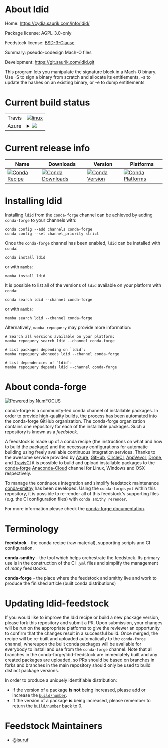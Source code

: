 About ldid
==========

Home: https://cydia.saurik.com/info/ldid/

Package license: AGPL-3.0-only

Feedstock license: [BSD-3-Clause](https://github.com/conda-forge/ldid-feedstock/blob/main/LICENSE.txt)

Summary: pseudo-codesign Mach-O files

Development: https://git.saurik.com/ldid.git

This program lets you manipulate the signature block in a Mach-O binary.
Use -S to sign a binary from scratch and allocate its entitlements,
-s to update the hashes on an existing binary, or -e to dump entitlements


Current build status
====================


<table><tr>
    <td>Travis</td>
    <td>
      <a href="https://app.travis-ci.com/conda-forge/ldid-feedstock">
        <img alt="linux" src="https://img.shields.io/travis/com/conda-forge/ldid-feedstock/main.svg?label=Linux">
      </a>
    </td>
  </tr>
    
  <tr>
    <td>Azure</td>
    <td>
      <details>
        <summary>
          <a href="https://dev.azure.com/conda-forge/feedstock-builds/_build/latest?definitionId=10834&branchName=main">
            <img src="https://dev.azure.com/conda-forge/feedstock-builds/_apis/build/status/ldid-feedstock?branchName=main">
          </a>
        </summary>
        <table>
          <thead><tr><th>Variant</th><th>Status</th></tr></thead>
          <tbody><tr>
              <td>linux_64_openssl1.1.1</td>
              <td>
                <a href="https://dev.azure.com/conda-forge/feedstock-builds/_build/latest?definitionId=10834&branchName=main">
                  <img src="https://dev.azure.com/conda-forge/feedstock-builds/_apis/build/status/ldid-feedstock?branchName=main&jobName=linux&configuration=linux_64_openssl1.1.1" alt="variant">
                </a>
              </td>
            </tr><tr>
              <td>linux_64_openssl3</td>
              <td>
                <a href="https://dev.azure.com/conda-forge/feedstock-builds/_build/latest?definitionId=10834&branchName=main">
                  <img src="https://dev.azure.com/conda-forge/feedstock-builds/_apis/build/status/ldid-feedstock?branchName=main&jobName=linux&configuration=linux_64_openssl3" alt="variant">
                </a>
              </td>
            </tr><tr>
              <td>linux_aarch64_openssl1.1.1</td>
              <td>
                <a href="https://dev.azure.com/conda-forge/feedstock-builds/_build/latest?definitionId=10834&branchName=main">
                  <img src="https://dev.azure.com/conda-forge/feedstock-builds/_apis/build/status/ldid-feedstock?branchName=main&jobName=linux&configuration=linux_aarch64_openssl1.1.1" alt="variant">
                </a>
              </td>
            </tr><tr>
              <td>linux_aarch64_openssl3</td>
              <td>
                <a href="https://dev.azure.com/conda-forge/feedstock-builds/_build/latest?definitionId=10834&branchName=main">
                  <img src="https://dev.azure.com/conda-forge/feedstock-builds/_apis/build/status/ldid-feedstock?branchName=main&jobName=linux&configuration=linux_aarch64_openssl3" alt="variant">
                </a>
              </td>
            </tr><tr>
              <td>linux_ppc64le_openssl1.1.1</td>
              <td>
                <a href="https://dev.azure.com/conda-forge/feedstock-builds/_build/latest?definitionId=10834&branchName=main">
                  <img src="https://dev.azure.com/conda-forge/feedstock-builds/_apis/build/status/ldid-feedstock?branchName=main&jobName=linux&configuration=linux_ppc64le_openssl1.1.1" alt="variant">
                </a>
              </td>
            </tr><tr>
              <td>linux_ppc64le_openssl3</td>
              <td>
                <a href="https://dev.azure.com/conda-forge/feedstock-builds/_build/latest?definitionId=10834&branchName=main">
                  <img src="https://dev.azure.com/conda-forge/feedstock-builds/_apis/build/status/ldid-feedstock?branchName=main&jobName=linux&configuration=linux_ppc64le_openssl3" alt="variant">
                </a>
              </td>
            </tr><tr>
              <td>osx_64</td>
              <td>
                <a href="https://dev.azure.com/conda-forge/feedstock-builds/_build/latest?definitionId=10834&branchName=main">
                  <img src="https://dev.azure.com/conda-forge/feedstock-builds/_apis/build/status/ldid-feedstock?branchName=main&jobName=osx&configuration=osx_64_" alt="variant">
                </a>
              </td>
            </tr><tr>
              <td>osx_arm64</td>
              <td>
                <a href="https://dev.azure.com/conda-forge/feedstock-builds/_build/latest?definitionId=10834&branchName=main">
                  <img src="https://dev.azure.com/conda-forge/feedstock-builds/_apis/build/status/ldid-feedstock?branchName=main&jobName=osx&configuration=osx_arm64_" alt="variant">
                </a>
              </td>
            </tr>
          </tbody>
        </table>
      </details>
    </td>
  </tr>
</table>

Current release info
====================

| Name | Downloads | Version | Platforms |
| --- | --- | --- | --- |
| [![Conda Recipe](https://img.shields.io/badge/recipe-ldid-green.svg)](https://anaconda.org/conda-forge/ldid) | [![Conda Downloads](https://img.shields.io/conda/dn/conda-forge/ldid.svg)](https://anaconda.org/conda-forge/ldid) | [![Conda Version](https://img.shields.io/conda/vn/conda-forge/ldid.svg)](https://anaconda.org/conda-forge/ldid) | [![Conda Platforms](https://img.shields.io/conda/pn/conda-forge/ldid.svg)](https://anaconda.org/conda-forge/ldid) |

Installing ldid
===============

Installing `ldid` from the `conda-forge` channel can be achieved by adding `conda-forge` to your channels with:

```
conda config --add channels conda-forge
conda config --set channel_priority strict
```

Once the `conda-forge` channel has been enabled, `ldid` can be installed with `conda`:

```
conda install ldid
```

or with `mamba`:

```
mamba install ldid
```

It is possible to list all of the versions of `ldid` available on your platform with `conda`:

```
conda search ldid --channel conda-forge
```

or with `mamba`:

```
mamba search ldid --channel conda-forge
```

Alternatively, `mamba repoquery` may provide more information:

```
# Search all versions available on your platform:
mamba repoquery search ldid --channel conda-forge

# List packages depending on `ldid`:
mamba repoquery whoneeds ldid --channel conda-forge

# List dependencies of `ldid`:
mamba repoquery depends ldid --channel conda-forge
```


About conda-forge
=================

[![Powered by
NumFOCUS](https://img.shields.io/badge/powered%20by-NumFOCUS-orange.svg?style=flat&colorA=E1523D&colorB=007D8A)](https://numfocus.org)

conda-forge is a community-led conda channel of installable packages.
In order to provide high-quality builds, the process has been automated into the
conda-forge GitHub organization. The conda-forge organization contains one repository
for each of the installable packages. Such a repository is known as a *feedstock*.

A feedstock is made up of a conda recipe (the instructions on what and how to build
the package) and the necessary configurations for automatic building using freely
available continuous integration services. Thanks to the awesome service provided by
[Azure](https://azure.microsoft.com/en-us/services/devops/), [GitHub](https://github.com/),
[CircleCI](https://circleci.com/), [AppVeyor](https://www.appveyor.com/),
[Drone](https://cloud.drone.io/welcome), and [TravisCI](https://travis-ci.com/)
it is possible to build and upload installable packages to the
[conda-forge](https://anaconda.org/conda-forge) [Anaconda-Cloud](https://anaconda.org/)
channel for Linux, Windows and OSX respectively.

To manage the continuous integration and simplify feedstock maintenance
[conda-smithy](https://github.com/conda-forge/conda-smithy) has been developed.
Using the ``conda-forge.yml`` within this repository, it is possible to re-render all of
this feedstock's supporting files (e.g. the CI configuration files) with ``conda smithy rerender``.

For more information please check the [conda-forge documentation](https://conda-forge.org/docs/).

Terminology
===========

**feedstock** - the conda recipe (raw material), supporting scripts and CI configuration.

**conda-smithy** - the tool which helps orchestrate the feedstock.
                   Its primary use is in the construction of the CI ``.yml`` files
                   and simplify the management of *many* feedstocks.

**conda-forge** - the place where the feedstock and smithy live and work to
                  produce the finished article (built conda distributions)


Updating ldid-feedstock
=======================

If you would like to improve the ldid recipe or build a new
package version, please fork this repository and submit a PR. Upon submission,
your changes will be run on the appropriate platforms to give the reviewer an
opportunity to confirm that the changes result in a successful build. Once
merged, the recipe will be re-built and uploaded automatically to the
`conda-forge` channel, whereupon the built conda packages will be available for
everybody to install and use from the `conda-forge` channel.
Note that all branches in the conda-forge/ldid-feedstock are
immediately built and any created packages are uploaded, so PRs should be based
on branches in forks and branches in the main repository should only be used to
build distinct package versions.

In order to produce a uniquely identifiable distribution:
 * If the version of a package **is not** being increased, please add or increase
   the [``build/number``](https://docs.conda.io/projects/conda-build/en/latest/resources/define-metadata.html#build-number-and-string).
 * If the version of a package **is** being increased, please remember to return
   the [``build/number``](https://docs.conda.io/projects/conda-build/en/latest/resources/define-metadata.html#build-number-and-string)
   back to 0.

Feedstock Maintainers
=====================

* [@isuruf](https://github.com/isuruf/)

